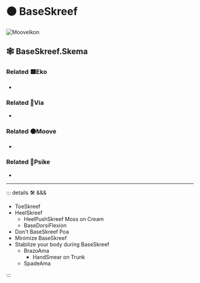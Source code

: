 # 🟠 <mooves>BaseSkreef</mooves>

![MooveIkon](/Moove/Moove_Ikon.png)

## 🕸 BaseSkreef.Skema

### Related 🟩<ekos>Eko</ekos>

-

### Related 🔻<via>Via</via>

-

### Related 🟠<mooves>Moove</mooves>

-

### Related 💜<psike>Psike</psike>

-

---

<!-- =================================================== -->
<!-- =================================================== -->
<!-- =================================================== -->
<!-- =================================================== -->
<!-- =================================================== -->
::: details 🛠 <dev>&&&</dev>

- ToeSkreef
- HeelSkreef
    - HeelPushSkreef Moss on Cream
    - BaseDorsiFlexion
- Don't BaseSkreef Poa
- Minimize BaseSkreef
- Stabilize your body during BaseSkreef
    - BrazoAma
        - HandSmear on Trunk
    - SpadeAma

:::
